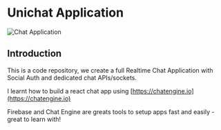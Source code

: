 # Unichat Application

![Chat Application](https://i.ibb.co/GJwyy9m/Bv9-Js3-QLOLY-HD.jpg)

## Introduction

This is a code repository, we create a full Realtime Chat Application with Social Auth and dedicated chat APIs/sockets.

I learnt how to build a react chat app using [https://chatengine.io](https://chatengine.io)

Firebase and Chat Engine are greats tools to setup apps fast and easily - great to learn with!

